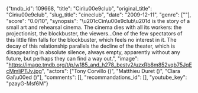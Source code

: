 {"tmdb_id": 109668, "title": "Cin\u00e9club", "original_title": "Cin\u00e9club", "slug_title": "cineclub", "date": "2009-12-11", "genre": [""], "score": "0.0/10", "synopsis": "\u201cCin\u00e9club\u201d is the story of a small art and rehearsal cinema. The cinema dies with all its workers: the projectionist, the blockbuster, the viewers...One of the few spectators of this little film falls for the blockbuster, which feels no interest in it. The decay of this relationship parallels the decline of the theater, which is disappearing in absolute silence, always empty, apparently without any future, but perhaps they can find a way out.", "image": "https://image.tmdb.org/t/p/w185_and_h278_bestv2/uzxRb8m852vqb75JqEcMmliPTJv.jpg", "actors": ["Tony Corvillo ()", "Matthieu Duret ()", "Clara Gal\u00ed ()"], "comments": [], "recommandations_id": [], "youtube_key": "pzayG-Msf6M"}